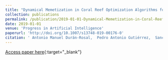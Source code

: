 ```yaml
---
title: "Dynamical Memetization in Coral Reef Optimization Algorithms for Optimal Time Series Approximation"
collection: publications
permalink: /publication/2019-01-01-Dynamical-Memetization-in-Coral-Reef-Optimization-Algorithms-for-Optimal-Time-Series-Approximation
date: 2019-01-01
venue: 'Progress in Artificial Intelligence'
paperurl: 'http://doi.org/10.1007/s13748-019-00176-0'
citation: ' Antonio Manuel Durán-Rosal,  Pedro Antonio Gutiérrez,  Sancho Salcedo-Sanz,  César Hervás-Martínez, &quot;Dynamical Memetization in Coral Reef Optimization Algorithms for Optimal Time Series Approximation.&quot; Progress in Artificial Intelligence, Vol. 8(2), 2019, pp. 253-262.'
---
```

[Access paper here](http://doi.org/10.1007/s13748-019-00176-0){:target="_blank"}
